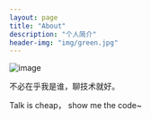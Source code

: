 ```yaml
---
layout: page
title: "About"
description: "个人简介" 
header-img: "img/green.jpg"
---
```



![image](http://wx3.sinaimg.cn/sq612/006Pv9mtgy1fmnk6g1lxxg305k05k74w.gif)



不必在乎我是谁，聊技术就好。


Talk is cheap， show me the code~







